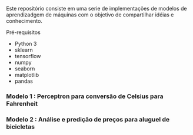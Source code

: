 Este repositório consiste em uma serie de implementações de modelos de aprendizadgem de máquinas com o 
objetivo de compartilhar idéias e conhecimento.


Pré-requisitos

 -  Python 3
 -  sklearn
 -  tensorflow
 -  numpy
 -  seaborn
 -  matplotlib
 -  pandas
 
### Modelo 1 : Perceptron para conversão de Celsius para Fahrenheit


### Modelo 2 : Análise e predição de preços para aluguel de bicicletas

